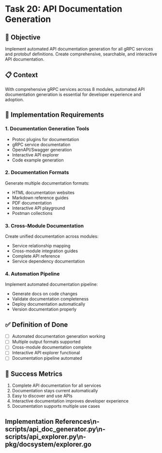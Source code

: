 <!-- file: tasks/20-api-documentation-generation.md -->
<!-- version: 1.0.0 -->
<!-- guid: v0w0x0y0-t0u0-3v3w-7r7s-012345678tuv -->

# Task 20: API Documentation Generation

## 🎯 Objective

Implement automated API documentation generation for all gRPC services and
protobuf definitions. Create comprehensive, searchable, and interactive API
documentation.

## 📋 Context

With comprehensive gRPC services across 8 modules, automated API documentation
generation is essential for developer experience and adoption.

## 🔧 Implementation Requirements

### 1. Documentation Generation Tools

- Protoc plugins for documentation
- gRPC service documentation
- OpenAPI/Swagger generation
- Interactive API explorer
- Code example generation

### 2. Documentation Formats

Generate multiple documentation formats:

- HTML documentation websites
- Markdown reference guides
- PDF documentation
- Interactive API playground
- Postman collections

### 3. Cross-Module Documentation

Create unified documentation across modules:

- Service relationship mapping
- Cross-module integration guides
- Complete API reference
- Service dependency documentation

### 4. Automation Pipeline

Implement automated documentation pipeline:

- Generate docs on code changes
- Validate documentation completeness
- Deploy documentation automatically
- Version documentation properly

## ✅ Definition of Done

- [ ] Automated documentation generation working
- [ ] Multiple output formats supported
- [ ] Cross-module documentation complete
- [ ] Interactive API explorer functional
- [ ] Documentation pipeline automated

## 🎯 Success Metrics

1. Complete API documentation for all services
2. Documentation stays current automatically
3. Easy to discover and use APIs
4. Interactive documentation improves developer experience
5. Documentation supports multiple use cases

## Implementation References\n- scripts/api_doc_generator.py\n- scripts/api_explorer.py\n- pkg/docsystem/explorer.go